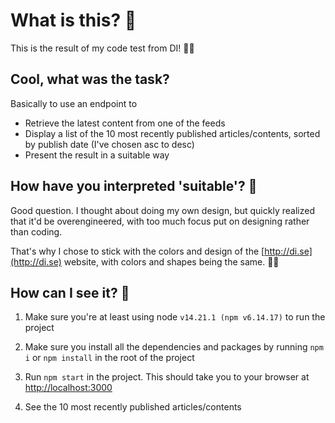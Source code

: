 # What is this? 🧐 

This is the result of my code test from DI! 👩‍💻 

## Cool, what was the task?

Basically to use an endpoint to

- Retrieve the latest content from one of the feeds
- Display a list of the 10 most recently published articles/contents,
  sorted by publish date (I've chosen asc to desc)
- Present the result in a suitable way

## How have you interpreted 'suitable'? 🎩 

Good question. I thought about doing my own design, but
quickly realized that it'd be overengineered, with too much
focus put on designing rather than coding.

That's why I chose to stick with the colors and design of
the [http://di.se](http://di.se) website, with colors and shapes being the same. 👩‍🎨 

## How can I see it? 👀 

1. Make sure you're at least using node `v14.21.1 (npm v6.14.17)` to run the project

2. Make sure you install all the dependencies and packages
   by running `npm i` or `npm install` in the root of the project

3. Run `npm start` in the project. This should take you to your
   browser at [http://localhost:3000](http://localhost:3000)

4. See the 10 most recently published articles/contents
